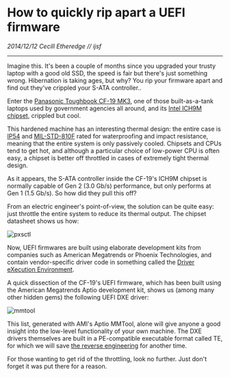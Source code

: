 # How to quickly rip apart a UEFI firmware

_2014/12/12 Cecill Etheredge // ijsf_

---

Imagine this. It's been a couple of months since you upgraded your trusty laptop with a good old SSD, the speed is fair but there's just something wrong. Hibernation is taking ages, but why? You rip your firmware apart and find out they've crippled your S-ATA controller..

Enter the [Panasonic Toughbook CF-19 MK3](http://www.panasonic.com/business/toughbook/fully-rugged-laptop-toughbook-19.asp), one of those built-as-a-tank laptops used by government agencies all around, and its [Intel ICH9M chipset](http://www.intel.com/content/www/us/en/io/io-controller-hub-9-datasheet.html), crippled but cool.

This hardened machine has an interesting thermal design: the entire case is [IP54](http://www.mpl.ch/info/IPratings.html) and [MIL-STD-810F](http://gcn.com/articles/2013/05/08/8-tests-behind-mil-std-ratings.aspx) rated for waterproofing and impact resistance, meaning that the entire system is only passively cooled. Chipsets and CPUs tend to get hot, and although a particular choice of low-power CPU is often easy, a chipset is better off throttled in cases of extremely tight thermal design.

As it appears, the S-ATA controller inside the CF-19's ICH9M chipset is normally capable of Gen 2 (3.0 Gb/s) performance, but only performs at Gen 1 (1.5 Gb/s). So how did they pull this off?

From an electric engineer's point-of-view, the solution can be quite easy: just throttle the entire system to reduce its thermal output. The chipset datasheet shows us how:

![pxsctl](http://bitlog.it/wp-content/uploads/2014/12/pxsctl.png)

Now, UEFI firmwares are built using elaborate development kits from companies such as American Megatrends or Phoenix Technologies, and contain vendor-specific driver code in something called the [Driver eXecution Environment](http://wiki.phoenix.com/wiki/index.php/DXE).

A quick dissection of the CF-19's UEFI firmware, which has been built using the American Megatrends Aptio development kit, shows us (among many other hidden gems) the following UEFI DXE driver:

![mmtool](http://bitlog.it/wp-content/uploads/2014/12/mmtool2.png)

This list, generated with AMI's Aptio MMTool, alone will give anyone a good insight into the low-level functionality of your own machine. The DXE drivers themselves are built in a PE-compatible executable format called TE, for which we will save [the reverse engineering](http://ho.ax/posts/2012/09/ida-pro-scripts-for-efi-reversing/) for another time.

For those wanting to get rid of the throttling, look no further. Just don't forget it was put there for a reason.
